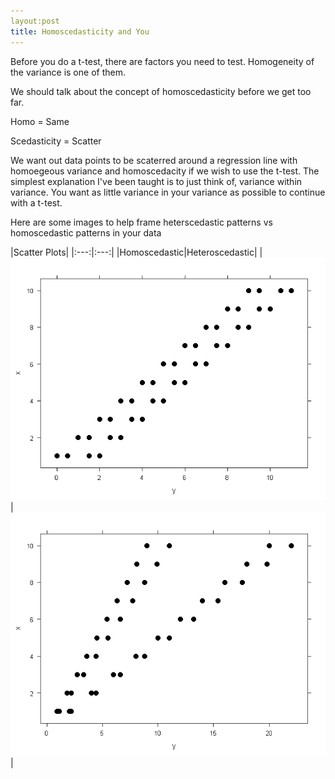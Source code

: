 ```yaml
---
layout:post
title: Homoscedasticity and You
---
```


Before you do a t-test, there are factors you need to test. Homogeneity of the variance is one of them.

We should talk about the concept of homoscedasticity before we get too far. 

Homo = Same

Scedasticity = Scatter

We want out data points to be scaterred around a regression line with homoegeous variance and homoscedacity if we wish 
to use the t-test. The simplest explanation I've been taught is to just think of, variance within variance. You want as little 
variance in your variance as possible to continue with a t-test. 

Here are some images to help frame heterscedastic patterns vs homoscedastic patterns in your data

|Scatter Plots|
|:---:|:---:|
|Homoscedastic|Heteroscedastic|
|<img src="/Images/homosc.png" class="inline"/>|<img src="/Images/heterosc.png" class="inline"/>|
